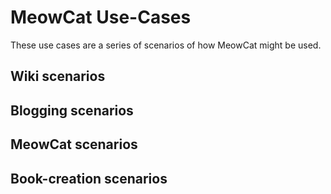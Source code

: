# MeowCat Use-Cases

These use cases are a series of scenarios of how MeowCat might be used.

## Wiki scenarios

## Blogging scenarios

## MeowCat scenarios

## Book-creation scenarios
